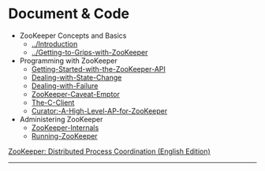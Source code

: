 
# Document & Code

- ZooKeeper Concepts and Basics
  - [../Introduction](https://github.com/zozospider/note/blob/master/distributed/ZooKeeper/ZooKeeper-book2-Introduction.md)
  - [../Getting-to-Grips-with-ZooKeeper](https://github.com/zozospider/note/blob/master/distributed/ZooKeeper/ZooKeeper-book2-Getting-to-Grips-with-ZooKeeper.md)
- Programming with ZooKeeper
  - [Getting-Started-with-the-ZooKeeper-API](https://github.com/zozospider/note/blob/master/distributed/ZooKeeper/ZooKeeper-book2-Getting-Started-with-the-ZooKeeper-API.md)
  - [Dealing-with-State-Change](https://github.com/zozospider/note/blob/master/distributed/ZooKeeper/ZooKeeper-book2-Dealing-with-State-Change.md)
  - [Dealing-with-Failure](https://github.com/zozospider/note/blob/master/distributed/ZooKeeper/ZooKeeper-book2-Dealing-with-Failure.md)
  - [ZooKeeper-Caveat-Emptor](https://github.com/zozospider/note/blob/master/distributed/ZooKeeper/ZooKeeper-book2-ZooKeeper-Caveat-Emptor.md)
  - [The-C-Client](https://github.com/zozospider/note/blob/master/distributed/ZooKeeper/ZooKeeper-book2-The-C-Client.md)
  - [Curator:-A-High-Level-AP-for-ZooKeeper](https://github.com/zozospider/note/blob/master/distributed/ZooKeeper/ZooKeeper-book2-Curator:-A-High-Level-AP-for-ZooKeeper.md)
- Administering ZooKeeper
  - [ZooKeeper-Internals](https://github.com/zozospider/note/blob/master/distributed/ZooKeeper/ZooKeeper-book2-ZooKeeper-Internals.md)
  - [Running-ZooKeeper](https://github.com/zozospider/note/blob/master/distributed/ZooKeeper/ZooKeeper-book2-Running-ZooKeeper.md)

[ZooKeeper: Distributed Process Coordination (English Edition)](https://www.amazon.cn/dp/1449361307/ref=tmm_pap_swatch_0?_encoding=UTF8&qid=1550641315&sr=8-20)

---
